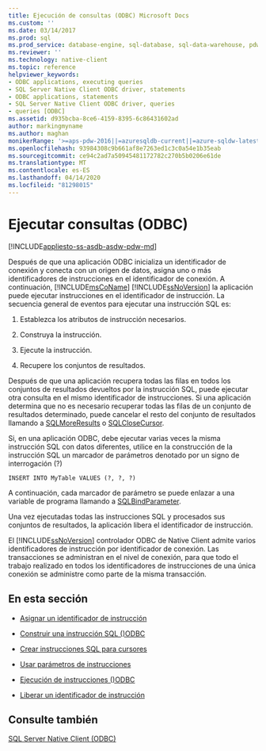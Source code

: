 ```yaml
---
title: Ejecución de consultas (ODBC) Microsoft Docs
ms.custom: ''
ms.date: 03/14/2017
ms.prod: sql
ms.prod_service: database-engine, sql-database, sql-data-warehouse, pdw
ms.reviewer: ''
ms.technology: native-client
ms.topic: reference
helpviewer_keywords:
- ODBC applications, executing queries
- SQL Server Native Client ODBC driver, statements
- ODBC applications, statements
- SQL Server Native Client ODBC driver, queries
- queries [ODBC]
ms.assetid: d935bcba-8ce6-4159-8395-6c86431602ad
author: markingmyname
ms.author: maghan
monikerRange: '>=aps-pdw-2016||=azuresqldb-current||=azure-sqldw-latest||>=sql-server-2016||=sqlallproducts-allversions||>=sql-server-linux-2017||=azuresqldb-mi-current'
ms.openlocfilehash: 93984308c9b661af8e7263ed1c3c0a54e1b35eab
ms.sourcegitcommit: ce94c2ad7a50945481172782c270b5b0206e61de
ms.translationtype: MT
ms.contentlocale: es-ES
ms.lasthandoff: 04/14/2020
ms.locfileid: "81298015"
---
```

# <a name="executing-queries-odbc"></a>Ejecutar consultas (ODBC)
[!INCLUDE[appliesto-ss-asdb-asdw-pdw-md](../../includes/appliesto-ss-asdb-asdw-pdw-md.md)]

  Después de que una aplicación ODBC inicializa un identificador de conexión y conecta con un origen de datos, asigna uno o más identificadores de instrucciones en el identificador de conexión. A continuación, [!INCLUDE[msCoName](../../includes/msconame-md.md)] [!INCLUDE[ssNoVersion](../../includes/ssnoversion-md.md)] la aplicación puede ejecutar instrucciones en el identificador de instrucción. La secuencia general de eventos para ejecutar una instrucción SQL es:  
  
1.  Establezca los atributos de instrucción necesarios.  
  
2.  Construya la instrucción.  
  
3.  Ejecute la instrucción.  
  
4.  Recupere los conjuntos de resultados.  
  
 Después de que una aplicación recupera todas las filas en todos los conjuntos de resultados devueltos por la instrucción SQL, puede ejecutar otra consulta en el mismo identificador de instrucciones. Si una aplicación determina que no es necesario recuperar todas las filas de un conjunto de resultados determinado, puede cancelar el resto del conjunto de resultados llamando a [SQLMoreResults](../../relational-databases/native-client-odbc-api/sqlmoreresults.md) o [SQLCloseCursor](../../relational-databases/native-client-odbc-api/sqlclosecursor.md).  
  
 Si, en una aplicación ODBC, debe ejecutar varias veces la misma instrucción SQL con datos diferentes, utilice en la construcción de la instrucción SQL un marcador de parámetros denotado por un signo de interrogación (?)  
  
```  
INSERT INTO MyTable VALUES (?, ?, ?)  
```  
  
 A continuación, cada marcador de parámetro se puede enlazar a una variable de programa llamando a [SQLBindParameter](../../relational-databases/native-client-odbc-api/sqlbindparameter.md).  
  
 Una vez ejecutadas todas las instrucciones SQL y procesados sus conjuntos de resultados, la aplicación libera el identificador de instrucción.  
  
 El [!INCLUDE[ssNoVersion](../../includes/ssnoversion-md.md)] controlador ODBC de Native Client admite varios identificadores de instrucción por identificador de conexión. Las transacciones se administran en el nivel de conexión, para que todo el trabajo realizado en todos los identificadores de instrucciones de una única conexión se administre como parte de la misma transacción.  
  
## <a name="in-this-section"></a>En esta sección  
  
-   [Asignar un identificador de instrucción](../../relational-databases/native-client-odbc-queries/allocating-a-statement-handle.md)  
  
-   [Construir una instrucción SQL &#40;&#41;ODBC](../../relational-databases/native-client-odbc-queries/constructing-an-sql-statement-odbc.md)  
  
-   [Crear instrucciones SQL para cursores](../../relational-databases/native-client-odbc-queries/constructing-sql-statements-for-cursors.md)  
  
-   [Usar parámetros de instrucciones](../../relational-databases/native-client-odbc-queries/using-statement-parameters.md)  
  
-   [Ejecución de instrucciones &#40;&#41;ODBC](../../relational-databases/native-client-odbc-queries/executing-statements/executing-statements-odbc.md)  
  
-   [Liberar un identificador de instrucción](../../relational-databases/native-client-odbc-queries/freeing-a-statement-handle.md)  
  
## <a name="see-also"></a>Consulte también  
 [SQL Server Native Client &#40;ODBC&#41;](../../relational-databases/native-client/odbc/sql-server-native-client-odbc.md)  
  
  
